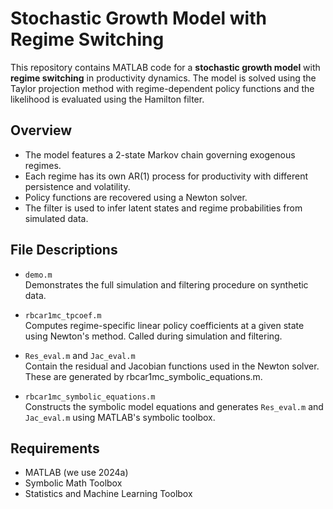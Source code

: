 # Stochastic Growth Model with Regime Switching

This repository contains MATLAB code for a **stochastic growth model** with **regime switching** in productivity dynamics. The model is solved using the Taylor projection method with regime-dependent policy functions and the likelihood is evaluated using the Hamilton filter.

## Overview

- The model features a 2-state Markov chain governing exogenous regimes.
- Each regime has its own AR(1) process for productivity with different persistence and volatility.
- Policy functions are recovered using a Newton solver.
- The filter is used to infer latent states and regime probabilities from simulated data.

## File Descriptions

- `demo.m`  
  Demonstrates the full simulation and filtering procedure on synthetic data.

- `rbcar1mc_tpcoef.m`  
  Computes regime-specific linear policy coefficients at a given state using Newton's method. Called during simulation and filtering.

- `Res_eval.m` and `Jac_eval.m`  
  Contain the residual and Jacobian functions used in the Newton solver. These are generated by rbcar1mc_symbolic_equations.m.

- `rbcar1mc_symbolic_equations.m`  
  Constructs the symbolic model equations and generates `Res_eval.m` and `Jac_eval.m` using MATLAB's symbolic toolbox.

## Requirements

- MATLAB (we use 2024a) 
- Symbolic Math Toolbox
- Statistics and Machine Learning Toolbox
